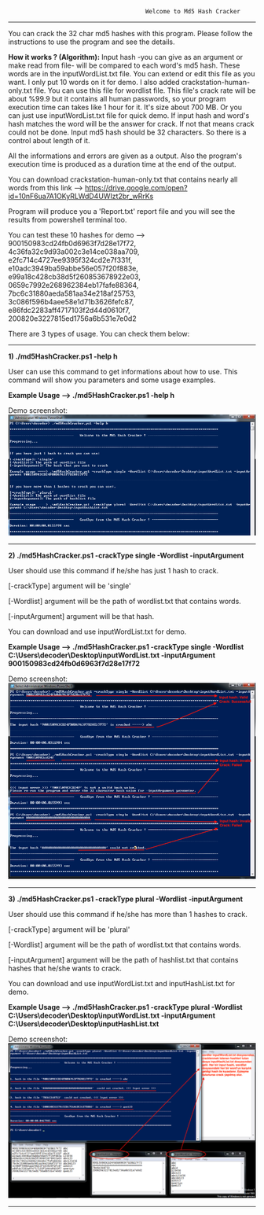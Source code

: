                                            Welcome to Md5 Hash Cracker 
                                          
----------------------------------------------------------------------------------------------------------------------

You can crack the 32 char md5 hashes with this program. Please follow the instructions to use the program and see the details.

**How it works ? (Algorithm):** Input hash -you can give as an argument or make read from file- will be compared to each word's md5 hash. These words are in the inputWordList.txt file. You can extend or edit this file as you want. I only put 10 words on it for demo. I also added crackstation-human-only.txt file. You can use this file for wordlist file. This file's crack rate will be about %99.9 but it contains all human passwords, so your program execution time can takes like 1 hour for it. It's size about 700 MB. Or you can just use inputWordList.txt file for quick demo. If input hash and word's hash matches the word will be the answer for crack. If not that means crack could not be done. Input md5 hash should be 32 characters. So there is a control about length of it. 

All the informations and errors are given as a output. Also the program's execution time is produced as a duration time at the end of the output. 

You can download crackstation-human-only.txt that contains nearly all words from this link --> https://drive.google.com/open?id=10nF6ua7A1OKyRLWdD4UWIzt2br_wRrKs

Program will produce you a 'Report.txt' report file and you will see the results from powershell terminal too.

You can test these 10 hashes for demo --> 900150983cd24fb0d6963f7d28e17f72,
                                          4c36fa32c9d93a002c3e14ce038aa709,
                                          e2fc714c4727ee9395f324cd2e7f331f,
                                          e10adc3949ba59abbe56e057f20f883e,
                                          e99a18c428cb38d5f260853678922e03,
                                          0659c7992e268962384eb17fafe88364,
                                          7bc6c31880aeda581aa34e218af25753,
                                          3c086f596b4aee58e1d71b3626fefc87,
                                          e86fdc2283aff4717103f2d44d0610f7,
                                          200820e3227815ed1756a6b531e7e0d2

There are 3 types of usage. You can check them below:

----------------------------------------------------------------------------------------------------------------------

**1) ./md5HashCracker.ps1 -help h**

User can use this command to get informations about how to use. This command will show you parameters and some
usage examples.

**Example Usage --> ./md5HashCracker.ps1 -help h**

Demo screenshot: ![alt text](https://github.com/BehlulKeremSisman/md5HashCracker/blob/master/demoScreenShots/help.png)


----------------------------------------------------------------------------------------------------------------------

**2) ./md5HashCracker.ps1 -crackType single -Wordlist <path of wordlist file> -inputArgument <hash>**

User should use this command if he/she has just 1 hash to crack.

[-crackType] argument will be 'single'

[-Wordlist] argument will be the path of wordlist.txt that contains words.

[-inputArgument] argument will be that hash.

You can download and use inputWordList.txt for demo.

**Example Usage --> ./md5HashCracker.ps1 -crackType single -Wordlist C:\Users\decoder\Desktop\inputWordList.txt -inputArgument 900150983cd24fb0d6963f7d28e17f72**

Demo screenshot: ![alt text](https://github.com/BehlulKeremSisman/md5HashCracker/blob/master/demoScreenShots/single.png)

----------------------------------------------------------------------------------------------------------------------

**3) ./md5HashCracker.ps1 -crackType plural -Wordlist <path of wordlist file> -inputArgument <path of hashlist>**

User should use this command if he/she has more than 1 hashes  to crack.

[-crackType] argument will be 'plural'

[-Wordlist] argument will be the path of wordlist.txt that contains words.

[-inputArgument] argument will be the path of hashlist.txt that contains hashes that he/she wants to crack.

You can download and use inputWordList.txt and inputHashList.txt for demo.

**Example Usage --> ./md5HashCracker.ps1 -crackType plural -Wordlist C:\Users\decoder\Desktop\inputWordList.txt -inputArgument C:\Users\decoder\Desktop\inputHashList.txt**

Demo screenshot: ![alt text](https://github.com/BehlulKeremSisman/md5HashCracker/blob/master/demoScreenShots/plural.png)

----------------------------------------------------------------------------------------------------------------------


